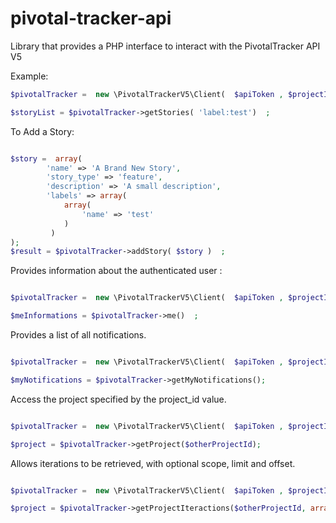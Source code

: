 pivotal-tracker-api
===================

Library that provides a PHP interface to interact with the PivotalTracker API V5


Example:

```php
$pivotalTracker =  new \PivotalTrackerV5\Client(  $apiToken , $projectId ) ;

$storyList = $pivotalTracker->getStories( 'label:test')  ;
```

To Add a Story:

```php

$story =  array(
		'name' => 'A Brand New Story',
		'story_type' => 'feature',
		'description' => 'A small description',
		'labels' => array(  
		    array( 
		    	'name' => 'test'  
		    ) 
		 )
); 
$result = $pivotalTracker->addStory( $story )  ;

```

Provides information about the authenticated user :

```php

$pivotalTracker =  new \PivotalTrackerV5\Client(  $apiToken , $projectId ) ;

$meInformations = $pivotalTracker->me()  ;

```

Provides a list of all notifications.

```php

$pivotalTracker =  new \PivotalTrackerV5\Client(  $apiToken , $projectId ) ;

$myNotifications = $pivotalTracker->getMyNotifications();

```

Access the project specified by the project_id value.

```php

$pivotalTracker =  new \PivotalTrackerV5\Client(  $apiToken , $projectId ) ;

$project = $pivotalTracker->getProject($otherProjectId);

```

Allows iterations to be retrieved, with optional scope, limit and offset. 

```php

$pivotalTracker =  new \PivotalTrackerV5\Client(  $apiToken , $projectId ) ;

$project = $pivotalTracker->getProjectIteractions($otherProjectId, array('scope'=>'done'));

```
